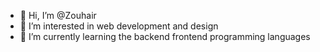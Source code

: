 - 👋 Hi, I’m @Zouhair
- 👀 I’m interested in web development and design
- 🌱 I’m currently learning the backend frontend programming languages
